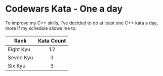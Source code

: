 # Codewars Kata - One a day
To improve my C++ skills, I've decided to do at least one C++ kata a day, more if my schedule allows me to. 

| Rank      | Kata Count |
|-----------|:----------:|
| Eight Kyu |     12     |
| Seven Kyu |      3     |
|  Six Kyu  |      3     |
